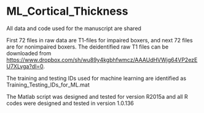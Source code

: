 # ML_Cortical_Thickness
All data and code used for the manuscript are shared

First 72 files in raw data are T1-files for impaired boxers, and next 72 files are for nonimpaired boxers. The deidentified raw T1 files can be downloaded from https://www.dropbox.com/sh/wu89y4kgbhfwmcz/AAAUdHVWjg64VP2ezEU7XLvga?dl=0. 

The training and testing IDs used for machine learning are identified as Training_Testing_IDs_for_ML.mat

The Matlab script was designed and tested for version R2015a and all R codes were designed and tested in version 1.0.136
